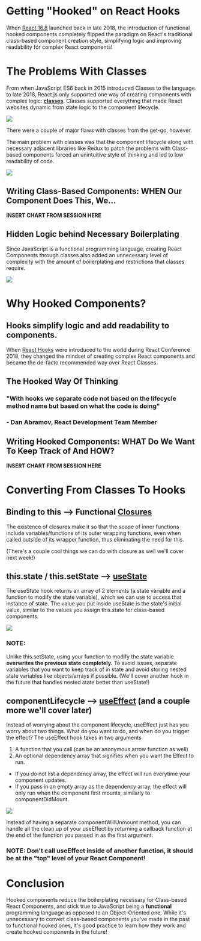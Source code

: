 # Getting "Hooked" on React Hooks

When [React 16.8](https://reactjs.org/docs/hooks-intro.html) launched back in late 2018, the introduction of functional hooked components completely flipped the paradigm on React's traditional class-based component creation style, simplifying logic and improving readability for complex React components!

# The Problems With Classes

From when JavaScript ES6 back in 2015 introduced Classes to the language to late 2018, React.js only supported one way of creating components with complex logic: [**classes**](https://reactjs.org/docs/react-component.html). Classes supported everything that made React websites dynamic from state logic to the component lifecycle.

![](./pictures/simplifiedLifecycleChart.png)

There were a couple of major flaws with classes from the get-go, however.

The main problem with classes was that the component lifecycle along with necessary adjacent libraries like Redux to patch the problems with Class-based components forced an unintuitive style of thinking and led to low readability of code.

![](./pictures/complexLifecycleChart.png)

## Writing Class-Based Components: WHEN Our Component Does This, We...

**INSERT CHART FROM SESSION HERE**

## Hidden Logic behind Necessary Boilerplating

Since JavaScript is a functional programming language, creating React Components through classes also added an unnecessary level of complexity with the amount of boilerplating and restrictions that classes require.

![](./pictures/ewClasses.png)

# Why Hooked Components?

## Hooks simplify logic and add readability to components.

When [React Hooks](https://reactjs.org/docs/hooks-faq.html) were introduced to the world during React Conference 2018, they changed the mindset of creating complex React components and became the de-facto recommended way over React Classes.

## The Hooked Way Of Thinking

### "With hooks we separate code not based on the lifecycle method name but based on what the code is doing"

### - Dan Abramov, React Development Team Member

## Writing Hooked Components: WHAT Do We Want To Keep Track of And HOW?

**INSERT CHART FROM SESSION HERE**

# Converting From Classes To Hooks

## Binding to this --> Functional [Closures](https://developer.mozilla.org/en-US/docs/Web/JavaScript/Closures)

The existence of closures make it so that the scope of inner functions include variables/functions of its outer wrapping functions, even when called outside of its wrapper function, thus eliminating the need for this.

(There's a couple cool things we can do with closure as well we'll cover next week!)

## this.state / this.setState --> [useState](https://reactjs.org/docs/hooks-state.html)

The useState hook returns an array of 2 elements (a state variable and a function to modify the state variable), which we can use to access that instance of state. The value you put inside useState is the state's initial value, similar to the values you assign this.state for class-based components.

![](./pictures/useState.png)

### NOTE:

Unlike this.setState, using your function to modify the state variable **overwrites the previous state completely.** To avoid issues, separate variables that you want to keep track of in state and avoid storing nested state variables like objects/arrays if possible. (We'll cover another hook in the future that handles nested state better than useState!)

## componentLifecycle --> [useEffect](https://reactjs.org/docs/hooks-effect.html) (and a couple more we'll cover later)

Instead of worrying about the component lifecycle, useEffect just has you worry about two things. What do you want to do, and when do you trigger the effect? The useEffect hook takes in two arguments

1. A function that you call (can be an anonymous arrow function as well)
2. An optional dependency array that signifies when you want the Effect to run.

- If you do not list a dependency array, the effect will run everytime your component updates.
- If you pass in an empty array as the dependency array, the effect will only run when the component first mounts, similarly to componentDidMount.

![](./pictures/useEffect.png)

Instead of having a separate componentWillUnmount method, you can handle all the clean up of your useEffect by returning a callback function at the end of the function you passed in as the first argument.

### NOTE: Don't call useEffect inside of another function, it should be at the "top" level of your React Component!

# Conclusion

Hooked components reduce the boilerplating necessary for Class-based React Components, and stick true to JavaScript being a **functional** programming language as opposed to an Object-Oriented one. While it's unnecessary to convert class-based components you've made in the past to functional hooked ones, it's good practice to learn how they work and create hooked components in the future!
